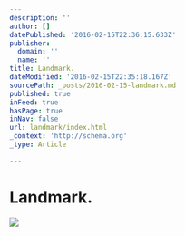 ```yaml
---
description: ''
author: []
datePublished: '2016-02-15T22:36:15.633Z'
publisher:
  domain: ''
  name: ''
title: Landmark.
dateModified: '2016-02-15T22:35:18.167Z'
sourcePath: _posts/2016-02-15-landmark.md
published: true
inFeed: true
hasPage: true
inNav: false
url: landmark/index.html
_context: 'http://schema.org'
_type: Article

---
```

# Landmark.
![](https://the-grid-user-content.s3-us-west-2.amazonaws.com/ce7194b1-2bd3-4717-9194-6c663fbff235.png)